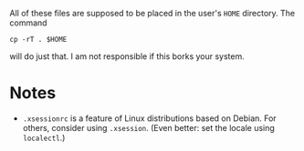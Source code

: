 All of these files are supposed to be placed in the user's `HOME` directory.
The command
```
cp -rT . $HOME
```
will do just that. I am not responsible if this borks your system.

# Notes
* `.xsessionrc` is a feature of Linux distributions based on Debian. For
  others, consider using `.xsession`. (Even better: set the locale using
  `localectl`.)
